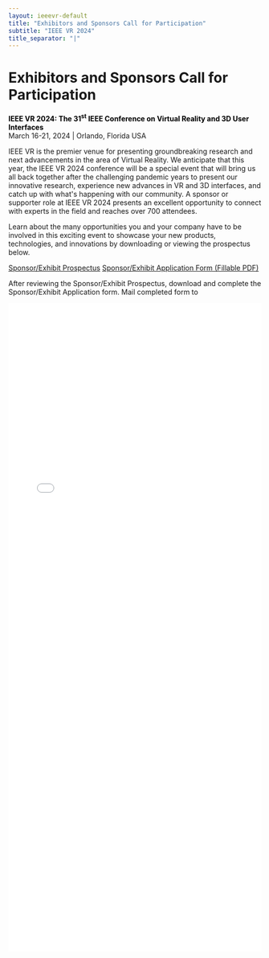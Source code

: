 ```yaml
---
layout: ieeevr-default
title: "Exhibitors and Sponsors Call for Participation"
subtitle: "IEEE VR 2024"
title_separator: "|"
---
```

<script type="text/javascript">
    $(document).ready(function(){
		var email = ""; 
		var domain = "ieeevr.org"; 
	    
	    email = "exhibitssponsors2024"; 		
		$(".exhibitssponsors").html("<span class='text-nowrap'><a href=javascript:location='" + "mail" + "to:" + email + "@" + domain + "'><i class='fas fa-fw fa-envelope-square emailIconSm' style=''></i><i class='emailTextSm'>" + email + "@" + domain + "</a></i></span>");            
	});
</script>
<div>
    <h1>Exhibitors and Sponsors Call for Participation<div class="floatRight"><span class="exhibitssponsors2024"></span></div></h1>
    <p>
        <strong style="color: black">IEEE VR 2024: The 31<sup>st</sup> IEEE Conference on Virtual Reality and 3D User Interfaces</strong><br />
            March 16-21, 2024 | Orlando, Florida USA
    </p>
    <p>
       IEEE VR is the premier venue for presenting groundbreaking research and next advancements in the area of Virtual Reality. We anticipate that this year, the IEEE VR 2024 conference will be a special event that will bring us all back together after the challenging pandemic years to present our innovative research, experience new advances in VR and 3D interfaces, and catch up with what's happening with our community. A sponsor or supporter role at IEEE VR 2024 presents an excellent opportunity to connect with experts in the field and reaches over 700 attendees.  
    </p>
    <p>
        Learn about the many opportunities you and your company have to be involved in this exciting event to showcase your new products, technologies, and innovations by downloading or viewing the prospectus below.
    </p>
</div>
<p class="alignCenter">
	<a href="{{"/assets/contribute/exhibitors/IEEE_VR_Sponsorship_Prospectus_24.pdf" | relative_url }}" class="btn btn--primary" target="blank">Sponsor/Exhibit Prospectus</a>
	<a href="{{"/assets/contribute/exhibitors/IEEE_VR_Sponsorship_Prospectus_24-form.pdf" | relative_url }}" class="btn btn--primary" target="blank">Sponsor/Exhibit Application Form (Fillable PDF)</a>
</p>
<p>	
    After reviewing the Sponsor/Exhibit Prospectus, download and complete the Sponsor/Exhibit Application form. Mail completed form to <span class="exhibitssponsors"></span>
</p>
<iframe src="{{"/assets/contribute/exhibitors/IEEE_VR_Sponsorship_Prospectus_24.pdf" | relative_url }}" 
        title="Sponsorship Prospectus"
        width="100%"
        height="1290px"
        loading="lazy"
        style="border:none;">
</iframe>
 <script> /***

<div>
    <h2>Overview</h2>
    <p>
        IEEE VR provides a unique opportunity for your organization to reach the world's foremost virtual reality researchers and application builders. We invite companies, 
        government organizations, and academic institutions to showcase virtual reality related products – hardware, software, integrated systems, peripherals, innovations, 
        or literature in one of our two dedicated exhibit areas.
    </p>
    <p>
        Look forward to meeting with VR professionals eager to see what your company has to offer. Refreshments and a special reception will take place in the exhibit areas, 
        ensuring good foot traffic to your display.
    </p>

    <div class="exhibitors-center">
    <div class="exhibitors-row">
    <div class="exhibitors-column" style="flex: 70%;">
        <strong style="color:white;font-size: 25px">Become a Sponsor or Exhibitor</strong>
        <br /><br />
        <p style="color:white; font-size:12pt; line-height:20px;">
            Connect with international experts and influencers who can evaluate your products and influence their adoption.
            <br /><br />
            Position your company as a leader in the VR space by showcasing your innovations to over 1000 attendees.
            <br /><br />
            Gain worldwide recognition and visibility for your brand with enhanced branding opportunities.
        </p>
    </div>
    <div class="exhibitors-column" style="display: flex; flex: 30%; justify-content: center; align-items: center;">
        <div style="">
            <p style="font-size: 20px;">
                <a href="{{"/assets/contribute/exhibitors/IEEE_VR_Sponsorship_Prospectus_24.pdf" | relative_url }}" class="btn btn--primary" style="border: 2px solid white;">Go for it!</a>
            </p>
        </div>
    </div>
</div>

    <div style="display: inline-block">
        <img src= "{{ "/assets/images/sponsors/VR2023.png" | relative_url }}"  width="95%" >
    </div>
    
<h2 id="contacts">Contacts <div class="floatRight"><span class="sponsor"></span></div></h2>	
<p>
    <ul>      
        <li><span class="bold"></span>, <i></i></li>
    </ul> 
</p>
    
</div>
***/</script>
